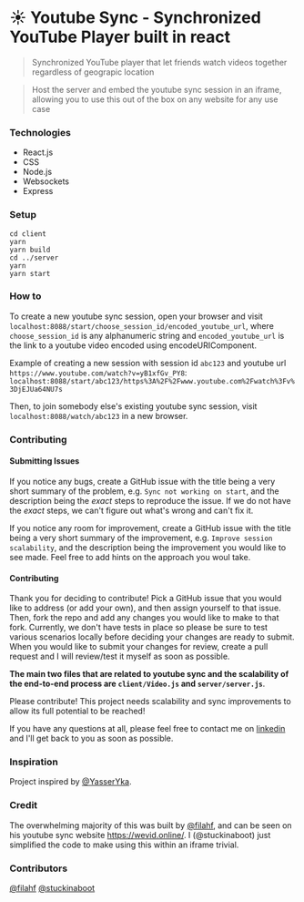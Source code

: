 # :sunny: Youtube Sync - Synchronized YouTube Player built in react

> Synchronized YouTube player that let friends watch videos together regardless of geograpic location

> Host the server and embed the youtube sync session in an iframe, allowing you to use this out of the box on any website for any use case

### Technologies

- React.js
- CSS
- Node.js
- Websockets
- Express

### Setup

```
cd client
yarn
yarn build
cd ../server
yarn
yarn start
```

### How to

To create a new youtube sync session, open your browser and visit `localhost:8088/start/choose_session_id/encoded_youtube_url`, where `choose_session_id` is any alphanumeric string and `encoded_youtube_url` is the link to a youtube video encoded using encodeURIComponent.

Example of creating a new session with session id `abc123` and youtube url `https://www.youtube.com/watch?v=yB1xfGv_PY8`: `localhost:8088/start/abc123/https%3A%2F%2Fwww.youtube.com%2Fwatch%3Fv%3DjEJUa64NU7s`

Then, to join somebody else's existing youtube sync session, visit `localhost:8088/watch/abc123` in a new browser.

### Contributing

#### Submitting Issues

If you notice any bugs, create a GitHub issue with the title being a very short summary of the problem, e.g. `Sync not working on start`, and the description being the _exact_ steps to reproduce the issue. If we do not have the _exact_ steps, we can't figure out what's wrong and can't fix it.

If you notice any room for improvement, create a GitHub issue with the title being a very short summary of the improvement, e.g. `Improve session scalability`, and the description being the improvement you would like to see made. Feel free to add hints on the approach you woul take.

#### Contributing

Thank you for deciding to contribute! Pick a GitHub issue that you would like to address (or add your own), and then assign yourself to that issue. Then, fork the repo and add any changes you would like to make to that fork. Currently, we don't have tests in place so please be sure to test various scenarios locally before deciding your changes are ready to submit. When you would like to submit your changes for review, create a pull request and I will review/test it myself as soon as possible.

**The main two files that are related to youtube sync and the scalability of the end-to-end process are `client/Video.js` and `server/server.js`**.

Please contribute! This project needs scalability and sync improvements to allow its full potential to be reached!

If you have any questions at all, please feel free to contact me on [linkedin](https://www.linkedin.com/in/aspyn-palatnick-577270131/) and I'll get back to you as soon as possible.

### Inspiration

Project inspired by [@YasserYka](https://github.com/YasserYka/YT-API).

### Credit

The overwhelming majority of this was built by [@filahf](https://www.filipahfelt.se/), and can be seen on his youtube sync website https://wevid.online/. I (@stuckinaboot) just simplified the code to make using this within an iframe trivial.

### Contributors

[@filahf](https://github.com/filahf) [@stuckinaboot](https://github.com/stuckinaboot)
